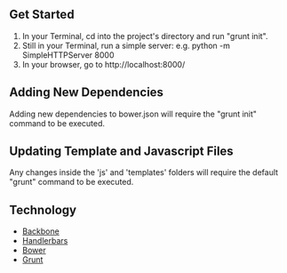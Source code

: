 
## Get Started
1. In your Terminal, cd into the project's directory and run "grunt init".
2. Still in your Terminal, run a simple server: e.g. python -m SimpleHTTPServer 8000
3. In your browser, go to http://localhost:8000/

## Adding New Dependencies
Adding new dependencies to bower.json will require the "grunt init" command to be executed.

## Updating Template and Javascript Files
Any changes inside the 'js' and 'templates' folders will require the default "grunt" command to be executed.

## Technology
- [Backbone](http://backbonejs.org/)
- [Handlerbars](http://handlebarsjs.com/)
- [Bower](http://bower.io/)
- [Grunt](http://gruntjs.com/)
